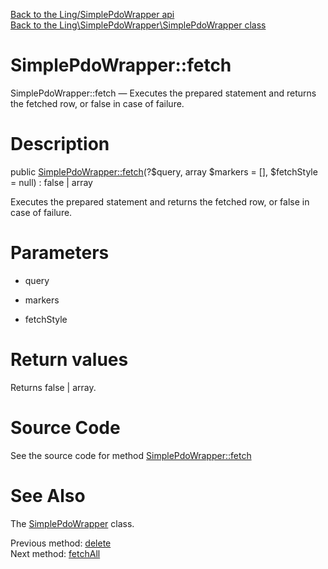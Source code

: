 [Back to the Ling/SimplePdoWrapper api](https://github.com/lingtalfi/SimplePdoWrapper/blob/master/doc/api/Ling/SimplePdoWrapper.md)<br>
[Back to the Ling\SimplePdoWrapper\SimplePdoWrapper class](https://github.com/lingtalfi/SimplePdoWrapper/blob/master/doc/api/Ling/SimplePdoWrapper/SimplePdoWrapper.md)


SimplePdoWrapper::fetch
================



SimplePdoWrapper::fetch — Executes the prepared statement and returns the fetched row, or false in case of failure.




Description
================


public [SimplePdoWrapper::fetch](https://github.com/lingtalfi/SimplePdoWrapper/blob/master/doc/api/Ling/SimplePdoWrapper/SimplePdoWrapper/fetch.md)(?$query, array $markers = [], $fetchStyle = null) : false | array




Executes the prepared statement and returns the fetched row, or false in case of failure.




Parameters
================


- query

    

- markers

    

- fetchStyle

    


Return values
================

Returns false | array.








Source Code
===========
See the source code for method [SimplePdoWrapper::fetch](https://github.com/lingtalfi/SimplePdoWrapper/blob/master/SimplePdoWrapper.php#L267-L284)


See Also
================

The [SimplePdoWrapper](https://github.com/lingtalfi/SimplePdoWrapper/blob/master/doc/api/Ling/SimplePdoWrapper/SimplePdoWrapper.md) class.

Previous method: [delete](https://github.com/lingtalfi/SimplePdoWrapper/blob/master/doc/api/Ling/SimplePdoWrapper/SimplePdoWrapper/delete.md)<br>Next method: [fetchAll](https://github.com/lingtalfi/SimplePdoWrapper/blob/master/doc/api/Ling/SimplePdoWrapper/SimplePdoWrapper/fetchAll.md)<br>

